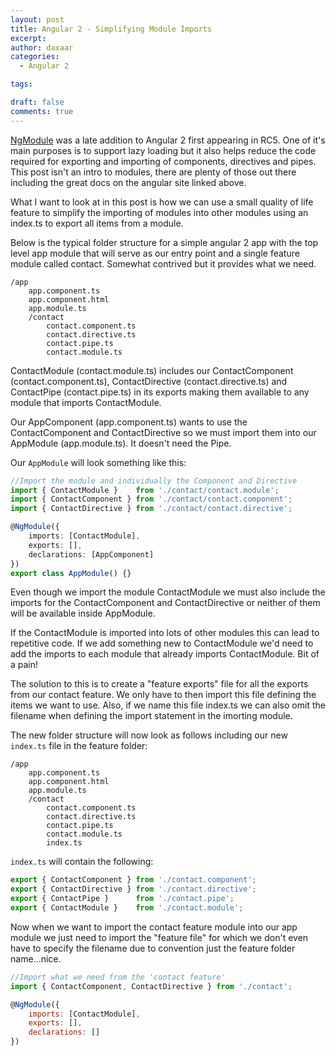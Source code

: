 ```yaml
---
layout: post
title: Angular 2 - Simplifying Module Imports
excerpt:
author: daxaar
categories:
  - Angular 2

tags:

draft: false
comments: true
---
```

[NgModule](https://angular.io/docs/ts/latest/guide/ngmodule.html) was a late addition to Angular 2 first appearing in RC5.  One of it's main purposes is to support lazy loading but it also helps reduce the code required for exporting and importing of components, directives and pipes.  This post isn't an intro to modules, there are plenty of those out there including the great docs on the angular site linked above.

What I want to look at in this post is how we can use a small quality of life feature to simplify the importing of modules into other modules using an index.ts to export all items from a module.

Below is the typical folder structure for a simple angular 2 app with the top level app module that will serve as our entry point and a single feature module called contact.  Somewhat contrived but it provides what we need.

~~~
/app
    app.component.ts
    app.component.html
    app.module.ts
    /contact
        contact.component.ts
        contact.directive.ts
        contact.pipe.ts
        contact.module.ts
~~~
ContactModule (contact.module.ts) includes our ContactComponent (contact.component.ts), ContactDirective (contact.directive.ts) and ContactPipe (contact.pipe.ts) in its exports making them available to any module that imports ContactModule.

Our AppComponent (app.component.ts) wants to use the ContactComponent and ContactDirective so we must import them into our AppModule (app.module.ts).  It doesn't need the Pipe.

Our `AppModule` will look something like this:

~~~ typescript
//Import the module and individually the Component and Directive
import { ContactModule }    from './contact/contact.module';
import { ContactComponent } from './contact/contact.component';
import { ContactDirective } from './contact/contact.directive';

@NgModule({
    imports: [ContactModule],
    exports: [],
    declarations: [AppComponent]
})
export class AppModule() {}
~~~

Even though we import the module ContactModule we must also include the imports for the ContactComponent and ContactDirective or neither of them will be available inside AppModule.

If the ContactModule is imported into lots of other modules this can lead to repetitive code.  If we add something new to ContactModule we'd need to add the imports to each module that already imports ContactModule.  Bit of a pain!

The solution to this is to create a "feature exports" file for all the exports from our contact feature.  We only have to then import this file defining the items we want to use.  Also, if we name this file index.ts we can also omit the filename when defining the import statement in the imorting module.

The new folder structure will now look as follows including our new <code>index.ts</code> file in the feature folder:

~~~
/app
    app.component.ts
    app.component.html
    app.module.ts
    /contact
        contact.component.ts
        contact.directive.ts
        contact.pipe.ts
        contact.module.ts
        index.ts
~~~

`index.ts` will contain the following:

~~~ javascript
export { ContactComponent } from './contact.component';
export { ContactDirective } from './contact.directive';
export { ContactPipe }      from './contact.pipe';
export { ContactModule }    from './contact.module';
~~~

Now when we want to import the contact feature module into our app module we just need to import the "feature file" for which we don't even have to specify the filename due to convention just the feature folder name...nice.

~~~ javascript
//Import what we need from the 'contact feature'
import { ContactComponent, ContactDirective } from './contact';

@NgModule({
    imports: [ContactModule],
    exports: [],
    declarations: []
})

~~~
